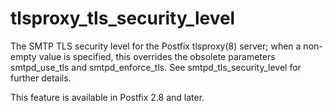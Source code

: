 # tlsproxy_tls_security_level 

 The SMTP TLS security level for the Postfix tlsproxy(8) server;
when a non-empty value is specified, this overrides the obsolete
parameters smtpd_use_tls and smtpd_enforce_tls. See
smtpd_tls_security_level for further details. 

 This feature is available in Postfix 2.8 and later. 


